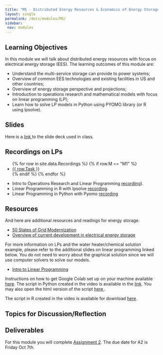 ```yaml
---
title: "M5 - Distributed Energy Resources & Economics of Energy Storage"
layout: single
permalink: /docs/modules/M5/
sidebar:
 nav: modules
---
```


## Learning Objectives

In this module we will talk about distributed energy resources with focus on electrical energy storage (EES). The learning outcomes of this module are:

* Understand the multi-service storage can provide to power systems;
* Overview of common EES technologies and existing facilities in US and other countries;
* Overview of energy storage perspective and projections;
* Introduction to operations research and mathematical models with focus on linear programming (LP);
* Learn how to solve LP models in Python using PYOMO library (or R using lpsolve).

## Slides

Here is a <a href="/docs/modules/PPTS/PSE_M5_DER_Storage.pdf" > link </a> to the slide deck used in class.


## Recordings on LPs
  <ul>
  {% for row in site.data.Recordings %}
  {% if row.M == "M1" %}
  <li> <a href="{{ row.link }}" target="_blank">{{ row.Task }}</a></li>
  {% endif %}
  {% endfor %}
  </ul>

* Intro to Operations Research and Linear Programming [recording](https://youtu.be/2HdF3Uprz2s)).
* Linear Programming in R with lpsolve [recording](https://youtu.be/HwdVA__DfRM).
* Linear Programming in Python with Pyomo [recording](https://youtu.be/PIghwRli-S4)

## Resources

And here are additional resources and readings for energy storage.

* <a href="/docs/modules/readings/M5_gridmod.pdf" > 50 States of Grid Modernization </a>
* <a href="/docs/modules/readings/M5_ElectES.pdf" > Overview of current development in electrical energy storage </a>

For more information on LPs and the water heater/chemical solution example, please refer to the additional slides on linear programming linked below. You do not need to worry about the graphical solution since we will use computer solvers to solve our models.

* <a href="/docs/modules/readings/M5_Additional_LP_Slides.pdf" > Intro to Linear Programming </a>

Instructions on how to get Google Colab set up on your machine available <a href="/docs/modules/codes/M5/colab/" > here</a>.
The script in Python created in the video is available in the [link](https://colab.research.google.com/drive/1PPme9yDW9Vcon8F9Oi-ku0dYMhau__2r?usp=sharing). You may also open the html version of the script <a href="/docs/modules/codes/M5_SimpleExamplePY.html" > here </a>.

The script in R created in the video is available for download <a href="/docs/modules/codes/M5_SimpleExample.R" > here</a>.

## Topics for Discussion/Reflection



## Deliverables

For this module you will complete [Assignment 2](https://sakai.duke.edu/portal/site/fc198b90-9d77-4c6b-8708-c9d0d044be5b/tool/bf736605-42a0-41a8-987a-754e3066d785?panel=Main). The due date for A2 is Friday Oct 7th.
